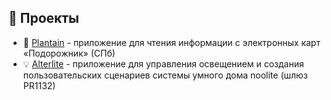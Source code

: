## :telescope: Проекты

* :bus: [Plantain](https://github.com/enxy0/Plantain) - приложение для чтения информации с электронных карт
  «Подорожник» (СПб)
* :bulb: [Alterlite](https://github.com/enxy0/Noolite) - приложение для управления освещением и создания
  пользовательских сценариев системы умного дома noolite (шлюз PR1132)
